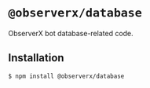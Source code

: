 # `@observerx/database`

ObserverX bot database-related code.

## Installation

```bash
$ npm install @observerx/database
```

